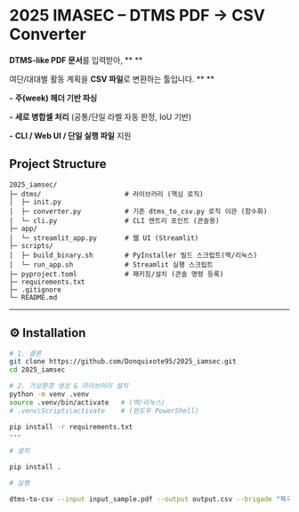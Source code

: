 # 2025 IMASEC – DTMS PDF → CSV Converter

**DTMS-like PDF 문서**를 입력받아, ** **

여단/대대별 활동 계획을 **CSV 파일**로 변환하는 툴입니다. ** **

**-** **주(week) 헤더 기반 파싱**

**-** **세로 병합셀 처리** (공통/단일 라벨 자동 판정, IoU 기반)

**-** **CLI / Web UI / 단일 실행 파일** 지원

## Project Structure

```
2025_iamsec/
├─ dtms/                     # 라이브러리 (핵심 로직)
│  ├─ init.py
│  ├─ converter.py           # 기존 dtms_to_csv.py 로직 이관 (함수화)
│  └─ cli.py                 # CLI 엔트리 포인트 (콘솔용)
├─ app/
│  └─ streamlit_app.py       # 웹 UI (Streamlit)
├─ scripts/
│  ├─ build_binary.sh        # PyInstaller 빌드 스크립트(맥/리눅스)
│  └─ run_app.sh             # Streamlit 실행 스크립트
├─ pyproject.toml            # 패키징/설치 (콘솔 명령 등록)
├─ requirements.txt
├─ .gitignore
└─ README.md
```


---
## ⚙️ Installation

```bash
# 1. 클론
git clone https://github.com/Donquixote95/2025_iamsec.git
cd 2025_iamsec

# 2. 가상환경 생성 & 라이브러리 설치
python -m venv .venv
source .venv/bin/activate   # (맥/리눅스)
# .venv\Scripts\activate    # (윈도우 PowerShell)

pip install -r requirements.txt
---

# 설치

pip install .

# 실행

dtms-to-csv --input input_sample.pdf --output output.csv --brigade "북극성여단"
